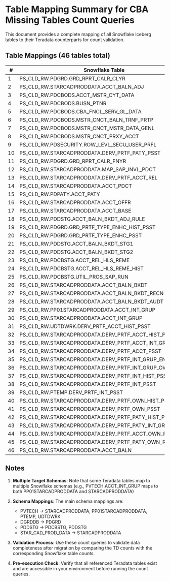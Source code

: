 # Table Mapping Summary for CBA Missing Tables Count Queries

This document provides a complete mapping of all Snowflake Iceberg tables to their Teradata counterparts for count validation.

## Table Mappings (46 tables total)

| # | Snowflake Table | Teradata Counterpart | File Name |
|---|---|---|---|
| 1 | PS_CLD_RW.PDGRD.GRD_RPRT_CALR_CLYR | PDGRD.GRD_RPRT_CALR_CLYR | 01_GRD_RPRT_CALR_CLYR_count.sql |
| 2 | PS_CLD_RW.STARCADPRODDATA.ACCT_BALN_ADJ | STARCADPRODDATA.ACCT_BALN_ADJ | 02_ACCT_BALN_ADJ_count.sql |
| 3 | PS_CLD_RW.PDCBODS.ACCT_MSTR_CYT_DATA | PDCBODS.ACCT_MSTR_CYT_DATA | 03_ACCT_MSTR_CYT_DATA_count.sql |
| 4 | PS_CLD_RW.PDCBODS.BUSN_PTNR | PDCBODS.BUSN_PTNR | 04_BUSN_PTNR_count.sql |
| 5 | PS_CLD_RW.PDCBODS.CBA_FNCL_SERV_GL_DATA | PDCBODS.CBA_FNCL_SERV_GL_DATA | 05_CBA_FNCL_SERV_GL_DATA_count.sql |
| 6 | PS_CLD_RW.PDCBODS.MSTR_CNCT_BALN_TRNF_PRTP | PDCBODS.MSTR_CNCT_BALN_TRNF_PRTP | 06_MSTR_CNCT_BALN_TRNF_PRTP_count.sql |
| 7 | PS_CLD_RW.PDCBODS.MSTR_CNCT_MSTR_DATA_GENL | PDCBODS.MSTR_CNCT_MSTR_DATA_GENL | 07_MSTR_CNCT_MSTR_DATA_GENL_count.sql |
| 8 | PS_CLD_RW.PDCBODS.MSTR_CNCT_PRXY_ACCT | PDCBODS.MSTR_CNCT_PRXY_ACCT | 08_MSTR_CNCT_PRXY_ACCT_count.sql |
| 9 | PS_CLD_RW.PDSECURITY.ROW_LEVL_SECU_USER_PRFL | PDSECURITY.ROW_LEVL_SECU_USER_PRFL | 09_ROW_LEVL_SECU_USER_PRFL_count.sql |
| 10 | PS_CLD_RW.STARCADPRODDATA.DERV_PRTF_PATY_PSST | STARCADPRODDATA.DERV_PRTF_PATY_PSST | 10_DERV_PRTF_PATY_PSST_count.sql |
| 11 | PS_CLD_RW.PDGRD.GRD_RPRT_CALR_FNYR | PDGRD.GRD_RPRT_CALR_FNYR | 11_GRD_RPRT_CALR_FNYR_count.sql |
| 12 | PS_CLD_RW.STARCADPRODDATA.MAP_SAP_INVL_PDCT | STARCADPRODDATA.MAP_SAP_INVL_PDCT | 12_MAP_SAP_INVL_PDCT_count.sql |
| 13 | PS_CLD_RW.STARCADPRODDATA.DERV_PRTF_ACCT_REL | STARCADPRODDATA.DERV_PRTF_ACCT_REL | 13_DERV_PRTF_ACCT_REL_count.sql |
| 14 | PS_CLD_RW.STARCADPRODDATA.ACCT_PDCT | STARCADPRODDATA.ACCT_PDCT | 14_ACCT_PDCT_count.sql |
| 15 | PS_CLD_RW.PDPATY.ACCT_PATY | PDPATY.ACCT_PATY | 15_ACCT_PATY_count.sql |
| 16 | PS_CLD_RW.STARCADPRODDATA.ACCT_OFFR | STARCADPRODDATA.ACCT_OFFR | 16_ACCT_OFFR_count.sql |
| 17 | PS_CLD_RW.STARCADPRODDATA.ACCT_BASE | STARCADPRODDATA.ACCT_BASE | 17_ACCT_BASE_count.sql |
| 18 | PS_CLD_RW.PDDSTG.ACCT_BALN_BKDT_ADJ_RULE | PDDSTG.ACCT_BALN_BKDT_ADJ_RULE | 18_ACCT_BALN_BKDT_ADJ_RULE_count.sql |
| 19 | PS_CLD_RW.PDGRD.GRD_PRTF_TYPE_ENHC_HIST_PSST | DGRDDB.GRD_PRTF_TYPE_ENHC_HIST_PSST | 19_GRD_PRTF_TYPE_ENHC_HIST_PSST_count.sql |
| 20 | PS_CLD_RW.PDGRD.GRD_PRTF_TYPE_ENHC_PSST | DGRDDB.GRD_PRTF_TYPE_ENHC_PSST | 20_GRD_PRTF_TYPE_ENHC_PSST_count.sql |
| 21 | PS_CLD_RW.PDDSTG.ACCT_BALN_BKDT_STG1 | PDDSTG.ACCT_BALN_BKDT_STG1 | 21_ACCT_BALN_BKDT_STG1_count.sql |
| 22 | PS_CLD_RW.PDDSTG.ACCT_BALN_BKDT_STG2 | PDDSTG.ACCT_BALN_BKDT_STG2 | 22_ACCT_BALN_BKDT_STG2_count.sql |
| 23 | PS_CLD_RW.PDCBSTG.ACCT_REL_HLS_REME | PDDSTG.ACCT_REL_HLS_REME | 23_ACCT_REL_HLS_REME_count.sql |
| 24 | PS_CLD_RW.PDCBSTG.ACCT_REL_HLS_REME_HIST | PDDSTG.ACCT_REL_HLS_REME_HIST | 24_ACCT_REL_HLS_REME_HIST_count.sql |
| 25 | PS_CLD_RW.PDCBSTG.UTIL_PROS_SAP_RUN | PDDSTG.UTIL_PROS_SAP_RUN | 25_UTIL_PROS_SAP_RUN_count.sql |
| 26 | PS_CLD_RW.STARCADPRODDATA.ACCT_BALN_BKDT | PVTECH.ACCT_BALN_BKDT | 26_ACCT_BALN_BKDT_count.sql |
| 27 | PS_CLD_RW.STARCADPRODDATA.ACCT_BALN_BKDT_RECN | PVTECH.ACCT_BALN_BKDT_RECN | 27_ACCT_BALN_BKDT_RECN_count.sql |
| 28 | PS_CLD_RW.STARCADPRODDATA.ACCT_BALN_BKDT_AUDT | STAR_CAD_PROD_DATA.ACCT_BALN_BKDT_AUDT | 28_ACCT_BALN_BKDT_AUDT_count.sql |
| 29 | PS_CLD_RW.PP01STARCADPRODDATA.ACCT_INT_GRUP | PVTECH.ACCT_INT_GRUP | 29_ACCT_INT_GRUP_PP01_count.sql |
| 30 | PS_CLD_RW.STARCADPRODDATA.ACCT_INT_GRUP | PVTECH.ACCT_INT_GRUP | 30_ACCT_INT_GRUP_count.sql |
| 31 | PS_CLD_RW.UDTDWRK.DERV_PRTF_ACCT_HIST_PSST | PVTECH.DERV_PRTF_ACCT_HIST_PSST | 31_DERV_PRTF_ACCT_HIST_PSST_UDTDWRK_count.sql |
| 32 | PS_CLD_RW.STARCADPRODDATA.DERV_PRTF_ACCT_HIST_PSST | PVTECH.DERV_PRTF_ACCT_HIST_PSST | 32_DERV_PRTF_ACCT_HIST_PSST_count.sql |
| 33 | PS_CLD_RW.STARCADPRODDATA.DERV_PRTF_ACCT_INT_GRUP_PSST | PVTECH.DERV_PRTF_ACCT_INT_GRUP_PSST | 33_DERV_PRTF_ACCT_INT_GRUP_PSST_count.sql |
| 34 | PS_CLD_RW.STARCADPRODDATA.DERV_PRTF_ACCT_PSST | PVTECH.DERV_PRTF_ACCT_PSST | 34_DERV_PRTF_ACCT_PSST_count.sql |
| 35 | PS_CLD_RW.STARCADPRODDATA.DERV_PRTF_INT_GRUP_ENHC_PSST | PVTECH.DERV_PRTF_INT_GRUP_ENHC_PSST | 35_DERV_PRTF_INT_GRUP_ENHC_PSST_count.sql |
| 36 | PS_CLD_RW.STARCADPRODDATA.DERV_PRTF_INT_GRUP_OWN_PSST | PVTECH.DERV_PRTF_INT_GRUP_OWN_PSST | 36_DERV_PRTF_INT_GRUP_OWN_PSST_count.sql |
| 37 | PS_CLD_RW.STARCADPRODDATA.DERV_PRTF_INT_HIST_PSST | PVTECH.DERV_PRTF_INT_HIST_PSST | 37_DERV_PRTF_INT_HIST_PSST_count.sql |
| 38 | PS_CLD_RW.STARCADPRODDATA.DERV_PRTF_INT_PSST | PVTECH.DERV_PRTF_INT_PSST | 38_DERV_PRTF_INT_PSST_STARCADPRODDATA_count.sql |
| 39 | PS_CLD_RW.PTEMP.DERV_PRTF_INT_PSST | PVTECH.DERV_PRTF_INT_PSST | 39_DERV_PRTF_INT_PSST_PTEMP_count.sql |
| 40 | PS_CLD_RW.STARCADPRODDATA.DERV_PRTF_OWN_HIST_PSST | PVTECH.DERV_PRTF_OWN_HIST_PSST | 40_DERV_PRTF_OWN_HIST_PSST_count.sql |
| 41 | PS_CLD_RW.STARCADPRODDATA.DERV_PRTF_OWN_PSST | PVTECH.DERV_PRTF_OWN_PSST | 41_DERV_PRTF_OWN_PSST_count.sql |
| 42 | PS_CLD_RW.STARCADPRODDATA.DERV_PRTF_PATY_HIST_PSST | PVTECH.DERV_PRTF_PATY_HIST_PSST | 42_DERV_PRTF_PATY_HIST_PSST_count.sql |
| 43 | PS_CLD_RW.STARCADPRODDATA.DERV_PRTF_PATY_INT_GRUP_PSST | PVTECH.DERV_PRTF_PATY_INT_GRUP_PSST | 43_DERV_PRTF_PATY_INT_GRUP_PSST_count.sql |
| 44 | PS_CLD_RW.STARCADPRODDATA.DERV_PRTF_ACCT_OWN_REL | STAR_CAD_PROD_DATA.DERV_PRTF_ACCT_OWN_REL | 44_DERV_PRTF_ACCT_OWN_REL_count.sql |
| 45 | PS_CLD_RW.STARCADPRODDATA.DERV_PRTF_PATY_OWN_REL | STAR_CAD_PROD_DATA.DERV_PRTF_PATY_OWN_REL | 45_DERV_PRTF_PATY_OWN_REL_count.sql |
| 46 | PS_CLD_RW.STARCADPRODDATA.ACCT_BALN | STARCADPRODDATA.ACCT_BALN | 46_ACCT_BALN_count.sql |

## Notes

1. **Multiple Target Schemas**: Note that some Teradata tables map to multiple Snowflake schemas (e.g., PVTECH.ACCT_INT_GRUP maps to both PP01STARCADPRODDATA and STARCADPRODDATA)

2. **Schema Mappings**: The main schema mappings are:
   - PVTECH → STARCADPRODDATA, PP01STARCADPRODDATA, PTEMP, UDTDWRK
   - DGRDDB → PDGRD
   - PDDSTG → PDCBSTG, PDDSTG
   - STAR_CAD_PROD_DATA → STARCADPRODDATA

3. **Validation Process**: Use these count queries to validate data completeness after migration by comparing the TD counts with the corresponding Snowflake table counts.

4. **Pre-execution Check**: Verify that all referenced Teradata tables exist and are accessible in your environment before running the count queries. 